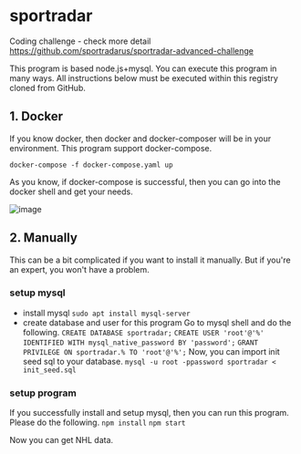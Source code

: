 # sportradar

Coding challenge - check more detail https://github.com/sportradarus/sportradar-advanced-challenge

This program is based node.js+mysql.
You can execute this program in many ways.
All instructions below must be executed within this registry cloned from GitHub.

## 1. Docker
If you know docker, then docker and docker-composer will be in your environment.
This program support docker-compose.

`docker-compose -f docker-compose.yaml up`

As you know, if docker-compose is successful, then you can go into the docker shell and get your needs.

![image](https://user-images.githubusercontent.com/43288800/232275073-079c5fe9-a28d-46ed-bcea-f47022add61a.png)

## 2. Manually
This can be a bit complicated if you want to install it manually.
But if you're an expert, you won't have a problem.


### setup mysql
- install mysql
`sudo apt install mysql-server`
- create database and user for this program
Go to mysql shell and do the following.
`CREATE DATABASE sportradar;`
`CREATE USER 'root'@'%' IDENTIFIED WITH mysql_native_password BY 'password';`
`GRANT PRIVILEGE ON sportradar.% TO 'root'@'%';`
Now, you can import init seed sql to your database.
`mysql -u root -ppassword sportradar < init_seed.sql`

### setup program
If you successfully install and setup mysql, then you can run this program.
Please do the following.
`npm install`
`npm start`

Now you can get NHL data.
